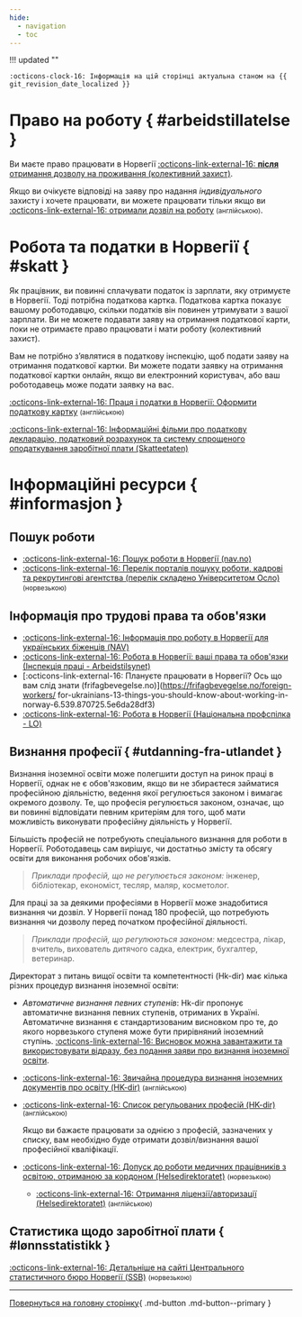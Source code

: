 ```yaml
---
hide:
  - navigation
  - toc
---
```

!!! updated ""

    :octicons-clock-16: Інформація на цій сторінці актуальна станом на {{ git_revision_date_localized }}
    
# Право на роботу { #arbeidstillatelse }

Ви маєте право працювати в Норвегії [:octicons-link-external-16: **після** отримання дозволу на проживання (колективний захист)](https://udi.no/uk/information-ukraine-and-russia/situation-in-ukraine/stay-in-norway/frequently-asked-questions-and-answers/#link-30134). 

Якщо ви очікуєте відповіді на заяву про надання *індивідуального* захисту і хочете працювати, ви можете працювати тільки якщо ви [:octicons-link-external-16: отримали дозвіл на роботу](https://udi.no/uk/have-applied/protection-asylum/can-you-work/#link-8814) <small>(англійською)</small>.

# Робота та податки в Норвегії { #skatt }

Як працівник, ви повинні сплачувати податок із зарплати, яку отримуєте в Норвегії. Тоді потрібна податкова картка. Податкова картка показує вашому роботодавцю, скільки податків він повинен утримувати з вашої зарплати. Ви не можете подавати заяву на отримання податкової карти, поки не отримаєте право працювати і мати роботу (колективний захист).

Вам не потрібно з’являтися в податкову інспекцію, щоб подати заяву на отримання податкової картки. Ви можете подати заявку на отримання податкової картки онлайн, якщо ви електронний користувач, або ваш роботодавець може подати заявку на вас.

[:octicons-link-external-16: Праця і податки в Норвегії: Оформити податкову картку](https://www.skatteetaten.no/en/person/taxes/tax-deduction-card-and-advance-tax/) <small>(англійською)</small>

[:octicons-link-external-16: Інформаційні фільми про податкову декларацію, податковий розрахунок та систему спрощеного оподаткування заробітної плати (Skatteetaten)](https://www.skatteetaten.no/person/utenlandsk/skal-du-arbeide-i-norge/skattemeldingen/film_no/film_ua1/)

# Інформаційні ресурси { #informasjon }
## Пошук роботи
- [:octicons-link-external-16: Пошук роботи в Норвегії (nav.no)](https://www.nav.no/ukraina/uk#poshuk-roboti-v-norvegii) 
- [:octicons-link-external-16: Перелік порталів пошуку роботи, кадрові та рекрутингові агентства (перелік складено Університетом Осло)](https://www.uio.no/studier/karriere/finn-jobben/utlysninger/jobbportaler.html) <small>(норвезькою)</small>  

## Інформація про трудові права та обов'язки
- [:octicons-link-external-16: Інформація про роботу в Норвегії для українських біженців (NAV)](https://arbeidsplassen.nav.no/uk/work-in-norway) 
- [:octicons-link-external-16: Робота в Норвегії: ваші права та обов'язки (Інспекція праці - Arbeidstilsynet)](https://www.arbeidstilsynet.no/en/working-conditions/knowyourrights-UK/) 
- [:octicons-link-external-16: Плануєте працювати в Норвегії? Ось що вам слід знати (frifagbevegelse.no)](https://frifagbevegelse.no/foreign-workers/ for-ukrainians-13-things-you-should-know-about-working-in-norway-6.539.870725.5e6da28df3) 
- [:octicons-link-external-16: Робота в Норвегії (Національна профспілка - LO)](https://www.lo.no/language/ukrainsk/) 

## Визнання професії { #utdanning-fra-utlandet }

Визнання іноземної освіти може полегшити доступ на ринок праці в Норвегії, однак не є обов'язковим, якщо ви не збираєтеся займатися професійною діяльністю, ведення якої регулюється законом і вимагає окремого дозволу. Те, що професія регулюється законом, означає, що ви повинні відповідати певним критеріям для того, щоб мати можливість виконувати професійну діяльність у Норвегії.

Більшість професій не потребують спеціального визнання для роботи в Норвегії. Роботодавець сам вирішує, чи достатньо змісту
та обсягу освіти для виконання робочих обов'язків.

> *Приклади професій, що не регулюється законом:* інженер, бібліотекар, економіст, тесляр, маляр, косметолог.

Для праці за за деякими професіями в Норвегії може знадобитися визнання чи дозвіл. У Норвегії понад 180 професій, що потребують
визнання чи дозволу перед початком професійної діяльності. 

> *Приклади професій, що регулюються законом:* медсестра, лікар, вчитель, вихователь дитячого садка, електрик, бухгалтер, ветеринар.

Директорат з питань вищої освіти та компетентності (Hk-dir) має кілька різних процедур визнання іноземної освіти:

- *Автоматичне визнання певних ступенів*: 
    Hk-dir пропонує автоматичне визнання певних ступенів, отриманих в Україні. Автоматичне визнання є стандартизованим висновком про те, до якого норвезького ступеня може бути прирівняний іноземний ступінь. [:octicons-link-external-16: Висновок можна завантажити та використовувати відразу, без подання заяви про визнання іноземної освіти](https://hkdir.no/en/foreign-education/education-from-outside-of-norway/recognition-of-foreign-higher-education-bachelor-master-and-phd/automatic-recognition-a-quicker-alternative). 

- [:octicons-link-external-16: Звичайна процедура визнання іноземних документів про освіту (HK-dir)](https://hkdir.no/en/foreign-education) <small>(англійською)</small>

- [:octicons-link-external-16: Cписок регульованих професій (HK-dir)](https://hkdir.no/en/foreign-education/lists-and-databases/regulated-professions) <small>(англійською)</small>

    Якщо ви бажаєте працювати за однією з професій, зазначених у списку, вам необхідно буде отримати дозвіл/визнання вашої професійної кваліфікації.

- [:octicons-link-external-16: Допуск до роботи медичних працівників з освітою, отриманою за кордоном (Helsedirektoratet)](https://www.helsedirektoratet.no/veiledere/ansettelse-av-helsepersonell/helsemyndighetenes-ansvar/godkjenning-av-helsepersonell-med-utdanning-fra-utlandet) <small>(норвезькою)</small> 
    - [:octicons-link-external-16: Отримання ліцензії/авторизації (Helsedirektoratet)](https://www.helsedirektoratet.no/english/authorisation-and-license-for-health-personnel) <small>(англійською)</small>

## Статистика щодо заробітної плати { #lønnsstatistikk }
[:octicons-link-external-16: Детальніше на сайті Центрального статистичного бюро Норвегії (SSB)](https://www.ssb.no/arbeid-og-lonn/lonn-og-arbeidskraftkostnader/statistikk/lonn) <small>(норвезькою)</small> 



---

[Повернуться на головну сторінку](index.md){ .md-button .md-button--primary }